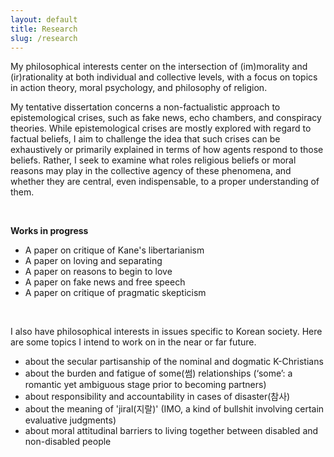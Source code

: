 ```yaml
---
layout: default
title: Research
slug: /research
---
```

My philosophical interests center on the intersection of (im)morality and (ir)rationality at both individual and collective levels, with a focus on topics in action theory, moral psychology, and philosophy of religion.

My tentative dissertation concerns a non-factualistic approach to epistemological crises, such as fake news, echo chambers, and conspiracy theories. While epistemological crises are mostly explored with regard to factual beliefs, I aim to challenge the idea that such crises can be exhaustively or primarily explained in terms of how agents respond to those beliefs. Rather, I seek to examine what roles religious beliefs or moral reasons may play in the collective agency of these phenomena, and whether they are central, even indispensable, to a proper understanding of them.

<br>

**Works in progress** 
* A paper on critique of Kane's libertarianism
* A paper on loving and separating
* A paper on reasons to begin to love
* A paper on fake news and free speech
* A paper on critique of pragmatic skepticism

<br>

I also have philosophical interests in issues specific to Korean society. Here are some topics I intend to work on in the near or far future.
- about the secular partisanship of the nominal and dogmatic K-Christians
- about the burden and fatigue of some(썸) relationships (‘some’: a romantic yet ambiguous stage prior to becoming partners)
- about responsibility and accountability in cases of disaster(참사)
- about the meaning of 'jiral(지랄)' (IMO, a kind of bullshit involving certain evaluative judgments)
- about moral attitudinal barriers to living together between disabled and non-disabled people
